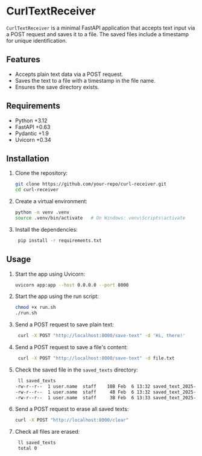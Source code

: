 # CurlTextReceiver

`CurlTextReceiver` is a minimal FastAPI application that accepts text input via a POST request and saves it to a file. The saved files include a timestamp for unique identification.

## Features
- Accepts plain text data via a POST request.
- Saves the text to a file with a timestamp in the file name.
- Ensures the save directory exists.

## Requirements
- Python +3.12
- FastAPI +0.63
- Pydantic +1.9
- Uvicorn +0.34

## Installation

1. Clone the repository:
   ```bash
   git clone https://github.com/your-repo/curl-receiver.git
   cd curl-receiver
    ```
   
2. Create a virtual environment:
   ```bash
   python -m venv .venv
   source .venv/bin/activate   # On Windows: venv\Scripts\activate
   ```
   
3. Install the dependencies:
   ```bash
    pip install -r requirements.txt
    ```

## Usage

1. Start the app using Uvicorn:
   ```bash
   uvicorn app:app --host 0.0.0.0 --port 8000
   ```
   
2. Start the app using the run script:
   ```bash
   chmod +x run.sh
   ./run.sh
   ```

3. Send a POST request to save plain text:
   ```bash
    curl -X POST "http://localhost:8000/save-text" -d 'Hi, there!'
    ```
   
4. Send a POST request to save a file's content:
   ```bash
    curl -X POST "http://localhost:8000/save-text" -d file.txt
    ```
   
5. Check the saved file in the `saved_texts` directory:
   ```bash
    ll saved_texts
   -rw-r--r--  1 user.name  staff    10B Feb  6 13:32 saved_text_2025-02-06_13-32-36.txt
   -rw-r--r--  1 user.name  staff     4B Feb  6 13:32 saved_text_2025-02-06_13-32-42.txt
   -rw-r--r--  1 user.name  staff     3B Feb  6 13:33 saved_text_2025-02-06_13-33-29.txt
    ```

6. Send a POST request to erase all saved texts:
   ```bash
   curl -X POST "http://localhost:8000/clear"
   ```
   
7. Check all files are erased:
   ```bash
    ll saved_texts
    total 0
    ```